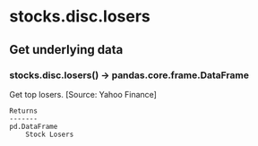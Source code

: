 # stocks.disc.losers

## Get underlying data 
### stocks.disc.losers() -> pandas.core.frame.DataFrame

Get top losers. [Source: Yahoo Finance]

    Returns
    -------
    pd.DataFrame
        Stock Losers
